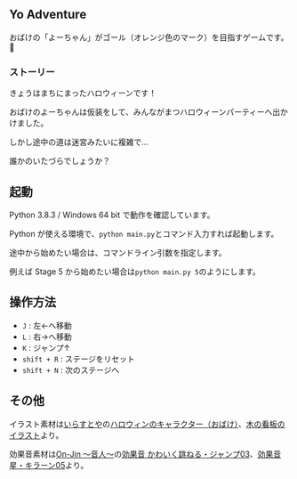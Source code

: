 ## Yo Adventure

おばけの「よーちゃん」がゴール（オレンジ色のマーク）を目指すゲームです。:ghost:

### ストーリー

きょうはまちにまったハロウィーンです！

おばけのよーちゃんは仮装をして、みんながまつハロウィーンパーティーへ出かけました。

しかし途中の道は迷宮みたいに複雑で…

誰かのいたづらでしょうか？

## 起動

Python 3.8.3 / Windows 64 bit で動作を確認しています。

Python が使える環境で、`python main.py`とコマンド入力すれば起動します。

途中から始めたい場合は、コマンドライン引数を指定します。

例えば Stage 5 から始めたい場合は`python main.py 5`のようにします。

## 操作方法

- `J` : 左←へ移動
- `L` : 右→へ移動
- `K` : ジャンプ↑
- `shift + R` : ステージをリセット
- `shift + N` : 次のステージへ

## その他

イラスト素材は[いらすとや](https://www.irasutoya.com/)の[ハロウィンのキャラクター（おばけ）](https://www.irasutoya.com/2018/10/blog-post_814.html)、[木の看板のイラスト](https://www.irasutoya.com/2013/06/blog-post_1457.html)より。

効果音素材は[On-Jin ～音人～](https://on-jin.com)の[効果音 かわいく跳ねる・ジャンプ03](https://on-jin.com/sound/listshow.php?pagename=ta&title=%E3%81%8B%E3%82%8F%E3%81%84%E3%81%8F%E8%B7%B3%E3%81%AD%E3%82%8B%E3%83%BB%E3%82%B8%E3%83%A3%E3%83%B3%E3%83%9703&janl=%E3%81%9D%E3%81%AE%E4%BB%96%E9%9F%B3&bunr=%E8%B7%B3%E3%81%AD%E3%82%8B&kate=%E6%93%AC%E9%9F%B3%E3%83%BB%E3%82%AA%E3%83%8E%E3%83%9E%E3%83%88%E3%83%9A)、[効果音 星・キラーン05](https://on-jin.com/sound/listshow.php?pagename=ta&title=%E6%98%9F%E3%83%BB%E3%82%AD%E3%83%A9%E3%83%BC%E3%83%B305&janl=%E3%81%9D%E3%81%AE%E4%BB%96%E9%9F%B3&bunr=%E6%98%9F&kate=%E6%93%AC%E9%9F%B3%E3%83%BB%E3%82%AA%E3%83%8E%E3%83%9E%E3%83%88%E3%83%9A)より。
